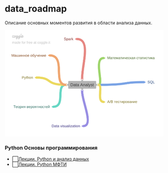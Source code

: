 # data_roadmap

Описание основных моментов развития в области анализа данных.

![Направления развития](https://github.com/annabali/data_roadmap/raw/main/Data_Analyst.png)

### Python Основы программирования

* :white_large_square:[Лекции. Python и анализ данных](https://teach-in.ru/course/python-programming-and-data-analysis-basics/ "Лекции Python")
* :white_large_square:[Лекции. Python МФТИ](http://judge.mipt.ru/mipt_cs_on_python3/ "Лекции МФТИ") 
